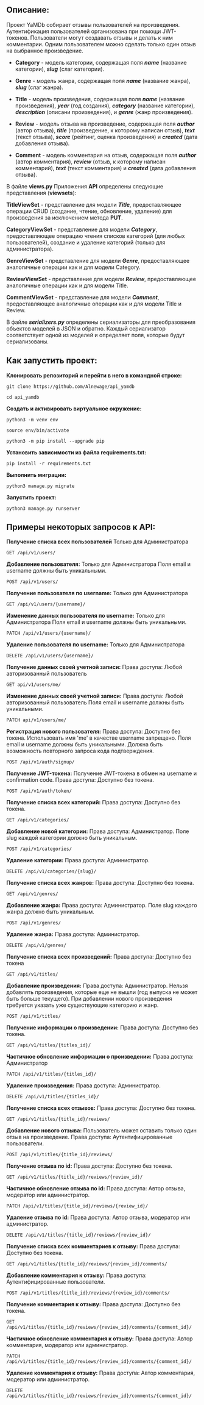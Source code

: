 ## Описание:
Проект YaMDb собирает отзывы пользователей на произведения.
Аутентификация пользователей организована при помощи JWT-токенов.
Пользователи могут создавать отзывы и делать к ним комментарии.
Одним пользователем можно сделать только один отзыв на выбранное произведение.

* **Category** - модель категории, содержащая поля _**name**_ (название категории), **_slug_** (слаг категории).

* **Genre** - модель жанра, содержащая поля **_name_** (название жанра), **_slug_** (слаг жанра).

* **Title** - модель произведения, содержащая поля **_name_** (название произведения),  **_year_** (год создания), **_category_** (название категории), **_description_** (описани произведения), и **_genre_** (жанр произведения).

* **Review** - модель отзыва на произведение, содержащая поля **_author_** (автор отзыва), **_title_** (произведение, к которому написан отзыв), **_text_** (текст отзыва), **_score_** (рейтинг, оценка произведения)  и **_created_** (дата добавления отзыва).

* **Comment** - модель комментария на отзыв, содержащая поля **_author_** (автор комментария), **_review_** (отзыв, к которому написан комментарий), **_text_** (текст комментария) и **_created_** (дата добавления отзыва).

В файле **views.py** Приложения **API** определены следующие представления (**viewsets**):

**TitleViewSet** - представление для модели **_Title_**, предоставляющее операции CRUD (создание, чтение, обновление, удаление) для произведения за исключением метода **PUT**.

**CategoryViewSet** - представление для модели **_Category_**, предоставляющее операцию чтения списков категорий (для любых пользователей), создание и удаление категорий (только для администратора).

**GenreViewSet** - представление для модели **_Genre_**, предоставляющее аналогичные операции как и для модели Category.

**ReviewViewSet** - представление для модели **_Review_**, предоставляющее аналогичные операции как и для модели Title.

**CommentViewSet** - представление для модели **_Comment_**, предоставляющее аналогичные операции как и для модели Title и Review.

В файле **_serializers.py_** определены сериализаторы для преобразования объектов моделей в JSON и обратно. Каждый сериализатор соответствует одной из моделей и определяет поля, которые будут сериализованы.

## Как запустить проект:

**Клонировать репозиторий и перейти в него в командной строке:**
```
git clone https://github.com/Alnewage/api_yamdb
```

```
cd api_yamdb
```

**Cоздать и активировать виртуальное окружение:**
```
python3 -m venv env
```

```
source env/bin/activate
```

```
python3 -m pip install --upgrade pip
```

**Установить зависимости из файла requirements.txt:**
```
pip install -r requirements.txt
```

**Выполнить миграции:**
```
python3 manage.py migrate
```

**Запустить проект:**
```
python3 manage.py runserver
```

## Примеры некоторых запросов к API:
**Получение списка всех пользователей** Только для Администратора
```
GET /api/v1/users/
```

**Добавление пользователя:** Только для Администратора Поля email и username должны быть уникальными.
```
POST /api/v1/users/
```

**Получение пользователя по username:** Только для Администратора
```
GET /api/v1/users/{username}/
```
**Изменение данных пользователя по username:** Только для Администратора Поля email и username должны быть уникальными.
```
PATCH /api/v1/users/{username}/
```

**Удаление пользователя по username:** Только для Администратора
```
DELETE /api/v1/users/{username}/
```

**Получение данных своей учетной записи:** Права доступа: Любой авторизованный пользователь
```
GET api/v1/users/me/
```

**Изменение данных своей учетной записи:** Права доступа: Любой авторизованный пользователь Поля email и username должны быть уникальными.
```
PATCH api/v1/users/me/
```

**Регистрация нового пользователя:** Права доступа: Доступно без токена. Использовать имя 'me' в качестве username запрещено. Поля email и username должны быть уникальными. Должна быть возможность повторного запроса кода подтверждения.
```
POST /api/v1/auth/signup/
```

**Получение JWT-токена:** Получение JWT-токена в обмен на username и confirmation code. Права доступа: Доступно без токена.
```
POST /api/v1/auth/token/
```

**Получение списка всех категорий:** Права доступа: Доступно без токена.
```
GET /api/v1/categories/
```

**Добавление новой категории:** Права доступа: Администратор. Поле slug каждой категории должно быть уникальным.
```
POST /api/v1/categories/
```

**Удаление категории:** Права доступа: Администратор.
```
DELETE /api/v1/categories/{slug}/
```

**Получение списка всех жанров:** Права доступа: Доступно без токена.
```
GET /api/v1/genres/
```

**Добавление жанра:** Права доступа: Администратор. Поле slug каждого жанра должно быть уникальным.
```
POST /api/v1/genres/
```

**Удаление жанра:** Права доступа: Администратор.
```
DELETE /api/v1/genres/
```

**Получение списка всех произведений:** Права доступа: Доступно без токена
```
GET /api/v1/titles/
```

**Добавление произведения:** Права доступа: Администратор. Нельзя добавлять произведения, которые еще не вышли (год выпуска не может быть больше текущего). При добавлении нового произведения требуется указать уже существующие категорию и жанр.
```
POST /api/v1/titles/
```

**Получение информации о произведении:** Права доступа: Доступно без токена.
```
GET /api/v1/titles/{titles_id}/
```

**Частичное обновление информации о произведении:** Права доступа: Администратор
```
PATCH /api/v1/titles/{titles_id}/
```

**Удаление произведения:** Права доступа: Администратор.
```
DELETE /api/v1/titles/{titles_id}/
```

**Получение списка всех отзывов:** Права доступа: Доступно без токена.
```
GET /api/v1/titles/{title_id}/reviews/
```

**Добавление нового отзыва:** Пользователь может оставить только один отзыв на произведение. Права доступа: Аутентифицированные пользователи.
```
POST /api/v1/titles/{title_id}/reviews/
```

**Получение отзыва по id:** Права доступа: Доступно без токена.
```
GET /api/v1/titles/{title_id}/reviews/{review_id}/
```

**Частичное обновление отзыва по id:** Права доступа: Автор отзыва, модератор или администратор.
```
PATCH /api/v1/titles/{title_id}/reviews/{review_id}/
```

**Удаление отзыва по id:** Права доступа: Автор отзыва, модератор или администратор.
```
DELETE /api/v1/titles/{title_id}/reviews/{review_id}/
```

**Получение списка всех комментариев к отзыву:** Права доступа: Доступно без токена.
```
GET /api/v1/titles/{title_id}/reviews/{review_id}/comments/
```

**Добавление комментария к отзыву:** Права доступа: Аутентифицированные пользователи.
```
POST /api/v1/titles/{title_id}/reviews/{review_id}/comments/
```

**Получение комментария к отзыву:** Права доступа: Доступно без токена.
```
GET /api/v1/titles/{title_id}/reviews/{review_id}/comments/{comment_id}/
```

**Частичное обновление комментария к отзыву:** Права доступа: Автор комментария, модератор или администратор.
```
PATCH /api/v1/titles/{title_id}/reviews/{review_id}/comments/{comment_id}/
```

**Удаление комментария к отзыву:** Права доступа: Автор комментария, модератор или администратор.
```
DELETE /api/v1/titles/{title_id}/reviews/{review_id}/comments/{comment_id}/
```